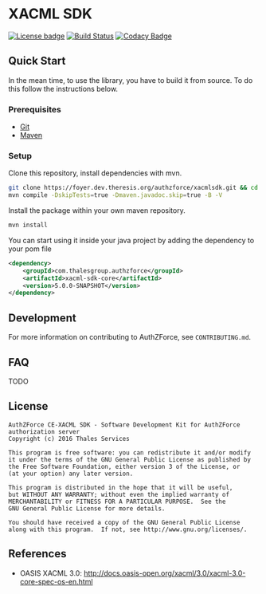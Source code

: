 XACML SDK
=========
[![License badge](https://img.shields.io/badge/license-GPL-blue.svg)](https://opensource.org/licenses/GPL-3.0)
[![Build Status](https://jenkins.dev.theresis.org/jenkins/buildStatus/icon?job=authzforce-xacmlsdk)](https://jenkins.dev.theresis.org/jenkins/job/authzforce-xacmlsdk/)
[![Codacy Badge](https://api.codacy.com/project/badge/Grade/350fb29478014aec81bd6e28067e1355)](https://www.codacy.com/app/romain-ferrari/xacmlsdk?utm_source=tuleap.ow2.org&amp;utm_medium=referral&amp;utm_content=plugins/git/authzforce/xacmlsdk&amp;utm_campaign=Badge_Grade)

Quick Start
-----------
In the mean time, to use the library, you have to build it from source. 
To do this follow the instructions below.

### Prerequisites
* [Git](https://git-scm.org)
* [Maven](https://maven.apache.org/)

### Setup
Clone this repository, install dependencies with mvn.

```bash
git clone https://foyer.dev.theresis.org/authzforce/xacmlsdk.git && cd xacmlsdk
mvn compile -DskipTests=true -Dmaven.javadoc.skip=true -B -V
```

Install the package within your own maven repository.
```bash
mvn install
````

You can start using it inside your java project by adding the dependency to your pom file
```xml
<dependency>
	<groupId>com.thalesgroup.authzforce</groupId>
	<artifactId>xacml-sdk-core</artifactId>
	<version>5.0.0-SNAPSHOT</version>
</dependency>
````

Development
-----------
For more information on contributing to AuthZForce, see `CONTRIBUTING.md`.

FAQ
-----------
TODO

License
-------
```
AuthZForce CE-XACML SDK - Software Development Kit for AuthZForce authorization server
Copyright (c) 2016 Thales Services

This program is free software: you can redistribute it and/or modify
it under the terms of the GNU General Public License as published by
the Free Software Foundation, either version 3 of the License, or
(at your option) any later version.

This program is distributed in the hope that it will be useful,
but WITHOUT ANY WARRANTY; without even the implied warranty of
MERCHANTABILITY or FITNESS FOR A PARTICULAR PURPOSE.  See the
GNU General Public License for more details.

You should have received a copy of the GNU General Public License
along with this program.  If not, see http://www.gnu.org/licenses/.
```

References
-----------
* OASIS XACML 3.0: http://docs.oasis-open.org/xacml/3.0/xacml-3.0-core-spec-os-en.html